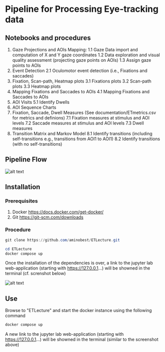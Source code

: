 # Pipeline for Processing Eye-tracking data

## Notebooks and procedures

1. Gaze Projections and AOIs Mapping: 
	1.1 Gaze Data import and computation of X and Y gaze coordinates
	1.2  Data exploration and visual quality assessment (projecting gaze points on AOIs)
	1.3 Assign gaze points to AOIs
2.  Event Detection
	2.1 Oculomotor event detection (i.e., Fixations and saccades)
3. Fixation, Scan-path, Heatmap plots
	3.1 Fixations plots
	3.2 Scan-path plots
	3.3 Heatmap plots
4.  Mapping Fixations and Saccades to AOIs
	4.1 Mapping Fixations and Saccades to AOIs
5. AOI Visits
	5.1 Identify Dwells
6. AOI Sequence Charts
7. Fixation, Saccade, Dwell Measures (See documentation/ETmetrics.csv for metrics and definions)
	7.1 Fixation measures at stimulus and AOI levels
	7.2 Saccade measures at stimulus and AOI levels
	7.3 Dwell measures
8. Transition Matrix and Markov Model
	8.1 Identify transitions (including self-transitions e.g., transitions from AOI1 to AOI1)
	8.2 Identify transitions (with no self-transitions)

## Pipeline Flow


![alt text](https://github.com/aminobest/ETLecture/blob/main/jupyter/workspace/pipeLineBPMNModel.png?raw=true)

## Installation

### Prerequisites

1. Docker https://docs.docker.com/get-docker/
2. Git https://git-scm.com/downloads

### Procedure

```powershell
git clone https://github.com/aminobest/ETLecture.git
```

```powershell
cd ETLecture
docker compose up
```

Once the installation of the dependencies is over, a link to the jupyter lab web-application (starting with https://127.0.0.1...) will be showned in the terminal (cf. screnshot below)

![alt text](https://github.com/aminobest/ETLecture/blob/main/jupyter/jupyterLinkExample.png?raw=true)


## Use

Browse to "ETLecture"  and start the docker instance using the following command

```powershell
docker compose up
```

 A new link to the jupyter lab web-application (starting with https://127.0.0.1...) will be showned in the terminal (similar to the screenshot above)



